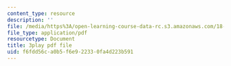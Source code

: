 ```yaml
---
content_type: resource
description: ''
file: /media/https%3A/open-learning-course-data-rc.s3.amazonaws.com/18-03sc-differential-equations-fall-2011/f6fdd56ca0b5f6e922330fa4d223b591_JNsNgXKFgdo.pdf
file_type: application/pdf
resourcetype: Document
title: 3play pdf file
uid: f6fdd56c-a0b5-f6e9-2233-0fa4d223b591
---
```

